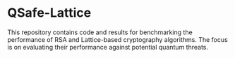 # QSafe-Lattice
This repository contains code and results for benchmarking the performance of RSA and Lattice-based cryptography algorithms. The focus is on evaluating their performance against potential quantum threats.
